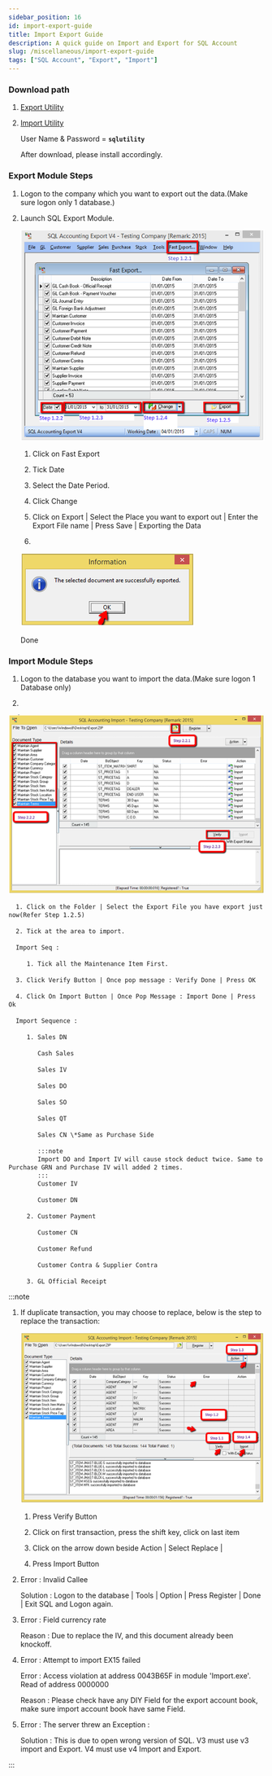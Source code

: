 ```yaml
---
sidebar_position: 16
id: import-export-guide
title: Import Export Guide
description: A quick guide on Import and Export for SQL Account
slug: /miscellaneous/import-export-guide
tags: ["SQL Account", "Export", "Import"]
---
```


<!-- # Topic : Export and Import Module -->

### Download path

1. [Export Utility](http://www.sql.com.my/utility/SQLAccExportV4-setup.exe)

2. [Import Utility](http://www.sql.com.my/utility/SQLAccImportV4-setup.exe)

   User Name & Password = **`sqlutility`**

   After download, please install accordingly.

### Export Module Steps

   1. Logon to the company which you want to export out the data.(Make sure logon only 1 database.)

   2. Launch SQL Export Module.

      ![1](../../static/img/miscellaneous/import-export-guide/1.png)

      1. Click on Fast Export

      2. Tick Date

      3. Select the Date Period.

      4. Click Change

      5. Click on Export | Select the Place you want to export out | Enter the Export File name | Press Save | Exporting the Data

      6.

         ![2](../../static/img/miscellaneous/import-export-guide/2.png)

         Done

### Import Module Steps

   1. Logon to the database you want to import the data.(Make sure logon 1 Database only)

   2.

   ![3](../../static/img/miscellaneous/import-export-guide/3.png)

      1. Click on the Folder | Select the Export File you have export just now(Refer Step 1.2.5)

      2. Tick at the area to import.

      Import Seq :

         1. Tick all the Maintenance Item First.

      3. Click Verify Button | Once pop message : Verify Done | Press OK

      4. Click On Import Button | Once Pop Message : Import Done | Press Ok

      Import Sequence :

         1. Sales DN

            Cash Sales

            Sales IV

            Sales DO

            Sales SO

            Sales QT

            Sales CN \*Same as Purchase Side

            :::note
            Import DO and Import IV will cause stock deduct twice. Same to Purchase GRN and Purchase IV will added 2 times.
            :::
            Customer IV

            Customer DN

         2. Customer Payment

            Customer CN

            Customer Refund

            Customer Contra & Supplier Contra

         3. GL Official Receipt

:::note

1. If duplicate transaction, you may choose to replace, below is the step to replace the transaction:

   ![4](../../static/img/miscellaneous/import-export-guide/4.png)

   1. Press Verify Button

   2. Click on first transaction, press the shift key, click on last item

   3. Click on the arrow down beside Action | Select Replace |

   4. Press Import Button

2. Error : Invalid Callee

   Solution : Logon to the database | Tools | Option | Press Register | Done | Exit SQL and Logon again.

3. Error : Field currency rate

   Reason : Due to replace the IV, and this document already been knockoff.

4. Error : Attempt to import EX15 failed

   Error : Access violation at address 0043B65F in module 'Import.exe'. Read of address 0000000

   Reason : Please check have any DIY Field for the export account book, make sure import account book have same Field.

5. Error : The server threw an Exception :

   Solution : This is due to open wrong version of SQL. V3 must use v3 import and Export. V4 must use v4 Import and Export.

   <!-- - Export Maintain Tax with error : MainDataset : Type Mismatch for field Is Active, expecting String Actual Smallnt. -->

:::
